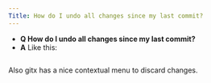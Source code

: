 ```yaml
---
Title: How do I undo all changes since my last commit?
---
```


- **Q How do I undo all changes since my last commit?**
- **A** Like this:
``` git reset --hard HEAD^
```
Also gitx has a nice contextual menu to discard changes.
